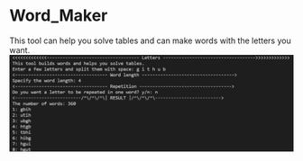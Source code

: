 # Word_Maker
This tool can help you solve tables and can make words with the letters you want.
![Tool testing image](https://github.com/PAIREN1383/Word_Maker/blob/main/ToolTesting.PNG)

